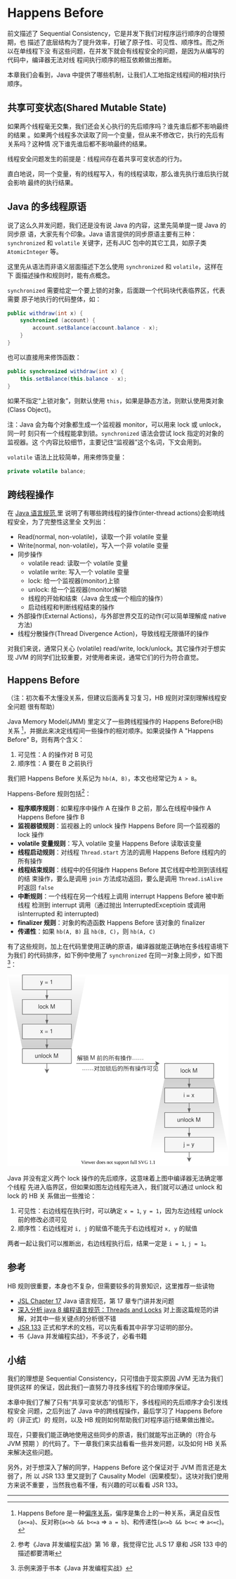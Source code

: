 # Happens Before

前文描述了 Sequential Consistency，它是并发下我们对程序运行顺序的合理预期，也
描述了底层结构为了提升效率，打破了原子性、可见性、顺序性。而之所以在单线程下没
有这些问题，在并发下就会有线程安全的问题，是因为从编写的代码中，编译器无法对线
程间执行顺序的相互依赖做出推断。

本章我们会看到，Java 中提供了哪些机制，让我们人工地指定线程间的相对执行顺序。

## 共享可变状态(Shared Mutable State)

如果两个线程毫无交集，我们还会关心执行的先后顺序吗？谁先谁后都不影响最终的结果
。如果两个线程多次读取了同一个变量，但从来不修改它，执行的先后有关系吗？这种情
况下谁先谁后都不影响最终的结果。

线程安全问题发生的前提是：线程间存在着共享可变状态的行为。

直白地说，同一个变量，有的线程写入，有的线程读取，那么谁先执行谁后执行就会影响
最终的执行结果。

## Java 的多线程原语

说了这么久并发问题，我们还是没有说 Java 的内容，这里先简单提一提 Java 的同步原
语，大家先有个印象。Java 语言提供的同步原语主要有三种：`synchronized` 和
`volatile` 关键字，还有JUC 包中的其它工具，如原子类`AtomicInteger` 等。

这里先从语法而非语义层面描述下怎么使用 `synchronized` 和 `volatile`，这样在下
面描述操作和规则时，能有点概念。

`synchronized` 需要给定一个要上锁的对象，后面跟一个代码块代表临界区，代表需要
原子地执行的代码整体，如：

```java
public withdraw(int x) {
    synchronized (account) {
        account.setBalance(account.balance - x);
    }
}
```

也可以直接用来修饰函数：

```java
public synchronized withdraw(int x) {
    this.setBalance(this.balance - x);
}
```

如果不指定“上锁对象”，则默认使用 `this`，如果是静态方法，则默认使用类对象
(Class Object)。

注：Java 会为每个对象都生成一个监视器 monitor，可以用来 lock 或 unlock，同一时
刻只有一个线程能拿到锁。`synchronized` 语法会尝试 lock 指定的对象的监视器。这
个内容比较细节，主要记住“监视器”这个名词，下文会用到。

`volatile` 语法上比较简单，用来修饰变量：

```java
private volatile balance;
```

## 跨线程操作

在 [Java 语言规范
](https://docs.oracle.com/javase/specs/jls/se8/html/jls-17.html#jls-17.4.2)里
说明了有哪些跨线程的操作(inter-thread actions)会影响线程安全，为了完整性这里全
文列出：

- Read(normal, non-volatile)，读取一个非 volatile 变量
- Write(normal, non-volatile)，写入一个非 volatile 变量
- 同步操作
    - volatile read: 读取一个 volatile 变量
    - volatile write: 写入一个 volatile 变量
    - lock: 给一个监视器(monitor)上锁
    - unlock: 给一个监视器(monitor)解锁
    - 线程的开始和结束（Java 会生成一个相应的操作）
    - 启动线程和判断线程结束的操作
- 外部操作(External Actions)，与外部世界交互的动作(可以简单理解成 native 方法)
- 线程分散操作(Thread Divergence Action)，导致线程无限循环的操作

对我们来说，通常只关心 (volatile) read/write, lock/unlock。其它操作对于想实现
JVM 的同学们比较重要，对使用者来说，通常它们的行为符合直觉。

## Happens Before

（注：初次看不太懂没关系，但建议后面再复习复习，HB 规则对深刻理解线程安全问题
很有帮助）

Java Memory Model(JMM) 里定义了一些跨线程操作的 Happens Before(HB) 关系
[^partial-order]，并据此来决定线程间一些操作的相对顺序。如果说操作 A "Happens
Before" B，则有两个含义：

1. 可见性：A 的操作对 B 可见
2. 顺序性：A 要在 B 之前执行

我们把 Happens Before 关系记为 `hb(A, B)`，本文也经常记为 `A > B`。

Happens-Before 规则包括[^java-concurrency-book]：

* **程序顺序规则**：如果程序中操作 A 在操作 B 之前，那么在线程中操作 A Happens
    Before 操作 B
* **监视器锁规则**：监视器上的 unlock 操作 Happens Before 同一个监视器的 lock 操作
* **volatile 变量规则**：写入 volatile 变量 Happens Before 读取该变量
* **线程启动规则**：对线程 `Thread.start` 方法的调用 Happens Before 线程内的所有操作
* **线程结束规则**：线程中的任何操作 Happens Before 其它线程中检测到该线程的结
    束操作，要么是调用 `join` 方法成功返回，要么是调用 `Thread.isAlive` 时返回 `false`
* **中断规则**：一个线程在另一个线程上调用 interrupt Happens Before 被中断线程
    检测到 interrupt 调用（通过抛出 InterruptedExceptioin 或调用 isInterrupted
    和 interrupted)
* **finalizer 规则**：对象的构造函数 Happens Before 该对象的 finalizer
* **传递性**：如果 `hb(A, B)` 且 `hb(B, C)`，则 `hb(A, C)`

有了这些规则，加上在代码里使用正确的原语，编译器就能正确地在多线程语境下为我们
的代码排序，如下例中使用了 `synchronized` 在同一对象上同步，如下图[^lock-and-visibility]：

![Happens Before Lock](Happens-Before-lock.svg)

Java 并没有定义两个 lock 操作的先后顺序，这意味着上图中编译器无法确定哪个线程
先进入临界区，但如果如图左边线程先进入，我们就可以通过 unlock 和 lock 的 HB 关
系做出一些推论：

1. 可见性：右边线程在执行时，可以确定 `x = 1`, `y = 1`，因为左边线程 unlock
   前的修改必须可见
2. 顺序性：右边线程对 `i, j` 的赋值不能先于右边线程对 `x, y` 的赋值

两者一起让我们可以推断出，右边线程执行后，结果一定是 `i = 1`, `j = 1`。

## 参考

HB 规则很重要，本身也不复杂，但需要较多的背景知识，这里推荐一些读物

- [JSL Chapter 17](https://docs.oracle.com/javase/specs/jls/se8/html/jls-17.html) Java 语言规范，第 17 章专门讲并发问题
- [深入分析 java 8 编程语言规范：Threads and Locks](https://www.javadoop.com/post/Threads-And-Locks-md) 对上面这篇规范的讲解，对其中一些关键点的分析很不错
- [JSR 133](http://www.cs.umd.edu/~pugh/java/memoryModel/CommunityReview.pdf) 正式和学术的文档，可以先看看其中非学习证明的部分。
- 书《Java 并发编程实战》，不多说了，必看书籍

## 小结

我们的理想是 Sequential Consistency，只可惜由于现实原因 JVM 无法为我们提供这样
的保证，因此我们一直努力寻找多线程下的合理顺序保证。

本章中我们了解了只有“共享可变状态”的情形下，多线程间的先后顺序才会引发线程安全
问题，之后列出了 Java 中的跨线程操作，最后学习了 Happens Before 的（非正式）的
规则，以及 HB 规则如何帮助我们对程序运行结果做出推论。

现在，只要我们能正确地使用这些同步的原语，我们就能写出正确的（符合与 JVM 预期
）的代码了。下一章我们来实战看看一些并发问题，以及如何 HB 关系来解决这些问题。

另外，对于想深入了解的同学，Happens Before 这个保证对于 JVM 而言还是太弱了，所
以 JSR 133 里又提到了 Causality Model（因果模型）。这块对我们使用方来说不重要
，当然我也看不懂，有兴趣的可以看看 JSR 133。

---

[^lock-and-visibility]: 示例来源于书本《Java 并发编程实战》
[^partial-order]: Happens Before 是一种[偏序关系](https://zh.wikipedia.org/wiki/%E5%81%8F%E5%BA%8F%E5%85%B3%E7%B3%BB)，偏序是集合上的一种关系，满足自反性(`a<=a`)、反对称(`a<=b && b<=a` => `a = b`)、和传递性(`a<=b && b<=c` => `a<=c`)。
[^java-concurrency-book]: 参考《Java 并发编程实战》第 16 章，我觉得它比 JLS 17 章和 JSR 133 中的描述都要清晰
